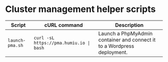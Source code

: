 # Cluster management helper scripts

| Script          | cURL command                            | Description                                                             |
| --------------- | --------------------------------------- | ----------------------------------------------------------------------- |
| `launch-pma.sh` | `curl -sL https://pma.humiu.io \| bash` | Launch a PhpMyAdmin container and connect it to a Wordpress deployment. |
